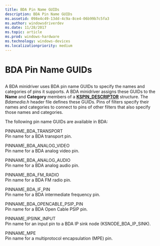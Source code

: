 ```yaml
---
title: BDA Pin Name GUIDs
description: BDA Pin Name GUIDs
ms.assetid: 098e4c49-13dd-4c9a-8ce4-06b99b7c5fa3
ms.author: windowsdriverdev
ms.date: 11/28/2017
ms.topic: article
ms.prod: windows-hardware
ms.technology: windows-devices
ms.localizationpriority: medium
---
```


# BDA Pin Name GUIDs


## <span id="ddk_bda_pin_name_guids_ks"></span><span id="DDK_BDA_PIN_NAME_GUIDS_KS"></span>


A BDA minidriver uses BDA pin name GUIDs to specify the names and categories of pins it supports. A BDA minidriver assigns these GUIDs to the **Name** and **Category** members of a [**KSPIN\_DESCRIPTOR**](https://msdn.microsoft.com/library/windows/hardware/ff563533) structure. The *Bdamedia.h* header file defines these GUIDs. Pins of filters specify their names and categories to connect to pins of other filters that also specify those names and categories.

The following pin name GUIDs are available in BDA:

<span id="PINNAME_BDA_TRANSPORT"></span><span id="pinname_bda_transport"></span>PINNAME\_BDA\_TRANSPORT  
Pin name for a BDA transport pin.

<span id="PINNAME_BDA_ANALOG_VIDEO"></span><span id="pinname_bda_analog_video"></span>PINNAME\_BDA\_ANALOG\_VIDEO  
Pin name for a BDA analog video pin.

<span id="PINNAME_BDA_ANALOG_AUDIO"></span><span id="pinname_bda_analog_audio"></span>PINNAME\_BDA\_ANALOG\_AUDIO  
Pin name for a BDA analog audio pin.

<span id="PINNAME_BDA_FM_RADIO"></span><span id="pinname_bda_fm_radio"></span>PINNAME\_BDA\_FM\_RADIO  
Pin name for a BDA FM radio pin.

<span id="PINNAME_BDA_IF_PIN"></span><span id="pinname_bda_if_pin"></span>PINNAME\_BDA\_IF\_PIN  
Pin name for a BDA intermediate frequency pin.

<span id="PINNAME_BDA_OPENCABLE_PSIP_PIN"></span><span id="pinname_bda_opencable_psip_pin"></span>PINNAME\_BDA\_OPENCABLE\_PSIP\_PIN  
Pin name for a BDA Open Cable PSIP pin.

<span id="PINNAME_IPSINK_INPUT"></span><span id="pinname_ipsink_input"></span>PINNAME\_IPSINK\_INPUT  
Pin name for an input pin to a BDA IP sink node (KSNODE\_BDA\_IP\_SINK).

<span id="PINNAME_MPE"></span><span id="pinname_mpe"></span>PINNAME\_MPE  
Pin name for a multiprotocol encapsulation (MPE) pin.

 

 





